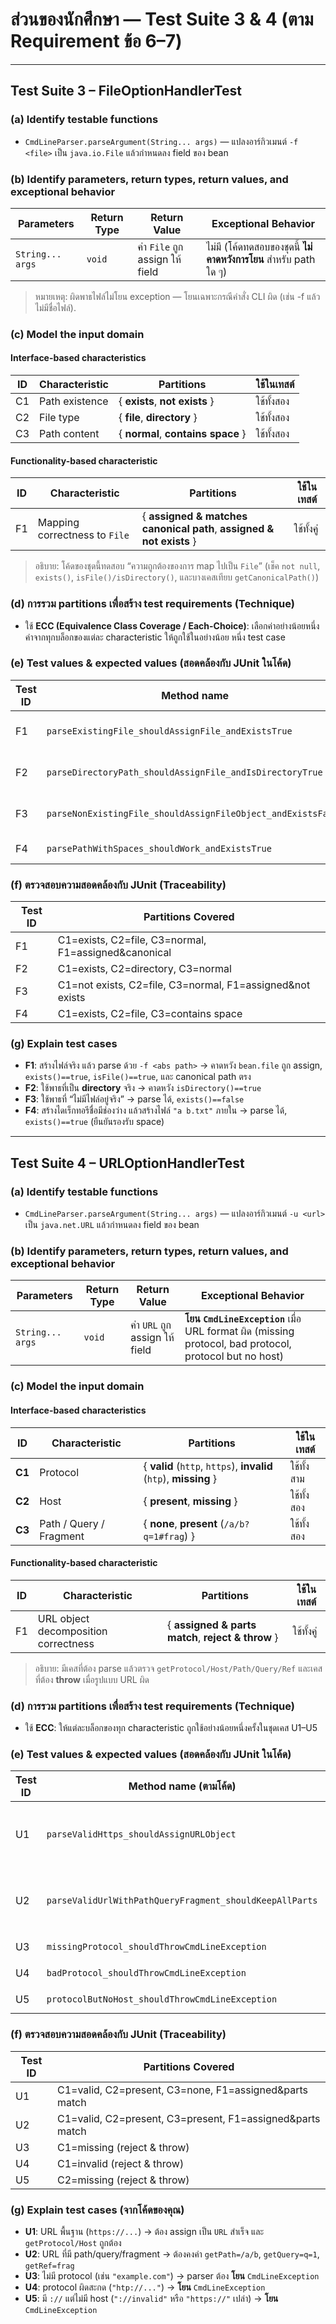 # ส่วนของนักศึกษา — Test Suite 3 & 4 (ตาม Requirement ข้อ 6–7)

---

## Test Suite 3 – FileOptionHandlerTest

### (a) Identify testable functions
- `CmdLineParser.parseArgument(String... args)` — แปลงอาร์กิวเมนต์ `-f <file>` เป็น `java.io.File` แล้วกำหนดลง field ของ bean

### (b) Identify parameters, return types, return values, and exceptional behavior
| Parameters       | Return Type | Return Value                      | Exceptional Behavior |
|------------------|-------------|-----------------------------------|----------------------|
| `String... args` | `void`      | ค่า `File` ถูก assign ให้ field   | ไม่มี (โค้ดทดสอบของชุดนี้ **ไม่คาดหวังการโยน** สำหรับ path ใด ๆ) |

> หมายเหตุ: ผิดพาธไฟล์ไม่โยน exception — โยนเฉพาะกรณีคำสั่ง CLI ผิด (เช่น -f แล้วไม่มีชื่อไฟล์). 

### (c) Model the input domain 

#### Interface-based characteristics 
| ID | Characteristic   | Partitions                 | ใช้ในเทสต์ |
|----|------------------|----------------------------|------------|
| C1 | Path existence   | { **exists**, **not exists** } | ใช้ทั้งสอง |
| C2 | File type        | { **file**, **directory** }   | ใช้ทั้งสอง |
| C3 | Path content     | { **normal**, **contains space** } | ใช้ทั้งสอง |

#### Functionality-based characteristic 
| ID | Characteristic                  | Partitions                                               | ใช้ในเทสต์ |
|----|---------------------------------|----------------------------------------------------------|------------|
| F1 | Mapping correctness to `File`   | { **assigned & matches canonical path**, **assigned & not exists** } | ใช้ทั้งคู่ |

> อธิบาย: โค้ดของชุดนี้ทดสอบ “ความถูกต้องของการ map ไปเป็น `File`” (เช็ค `not null`, `exists()`, `isFile()/isDirectory()`, และบางเคสเทียบ `getCanonicalPath()`)

### (d) การรวม partitions เพื่อสร้าง test requirements (Technique)
- ใช้ **ECC (Equivalence Class Coverage / Each-Choice)**: เลือกค่าอย่างน้อยหนึ่งค่าจากทุกบล็อกของแต่ละ characteristic ให้ถูกใช้ในอย่างน้อย  หนึ่ง test case

### (e) Test values & expected values (สอดคล้องกับ JUnit ในโค้ด)
| Test ID | Method name                                               | Partitions (ย่อ)                         | Expected |
|--------|---------------------------------------------------------------------|------------------------------------------|---------|
| F1     | `parseExistingFile_shouldAssignFile_andExistsTrue`                  | C1=exists, C2=file, C3=normal, F1=assigned&canonical | `exists()==true`, `isFile()==true`, canonical path ตรง |
| F2     | `parseDirectoryPath_shouldAssignFile_andIsDirectoryTrue`            | C1=exists, C2=directory, C3=normal       | `isDirectory()==true` |
| F3     | `parseNonExistingFile_shouldAssignFileObject_andExistsFalse`        | C1=not exists, C2=file, C3=normal, F1=assigned&not exists | `exists()==false` |
| F4     | `parsePathWithSpaces_shouldWork_andExistsTrue`                      | C1=exists, C2=file, C3=contains space    | `exists()==true` (รองรับช่องว่างใน path) |

### (f) ตรวจสอบความสอดคล้องกับ JUnit (Traceability)
| Test ID | Partitions Covered                                  |
|--------|------------------------------------------------------|
| F1     | C1=exists, C2=file, C3=normal, F1=assigned&canonical |
| F2     | C1=exists, C2=directory, C3=normal                   |
| F3     | C1=not exists, C2=file, C3=normal, F1=assigned&not exists |
| F4     | C1=exists, C2=file, C3=contains space                |

### (g) Explain test cases 
- **F1**: สร้างไฟล์จริง แล้ว parse ด้วย `-f <abs path>` → คาดหวัง `bean.file` ถูก assign, `exists()==true`, `isFile()==true`, และ canonical path ตรง  
- **F2**: ใช้พาธที่เป็น **directory** จริง → คาดหวัง `isDirectory()==true`  
- **F3**: ใช้พาธที่ “ไม่มีไฟล์อยู่จริง” → parse ได้, `exists()==false`  
- **F4**: สร้างไดเร็กทอรีชื่อมีช่องว่าง แล้วสร้างไฟล์ `"a b.txt"` ภายใน → parse ได้, `exists()==true` (ยืนยันรองรับ space)

---

## Test Suite 4 – URLOptionHandlerTest

### (a) Identify testable functions
- `CmdLineParser.parseArgument(String... args)` — แปลงอาร์กิวเมนต์ `-u <url>` เป็น `java.net.URL` แล้วกำหนดลง field ของ bean

### (b) Identify parameters, return types, return values, and exceptional behavior
| Parameters       | Return Type | Return Value                    | Exceptional Behavior |
|------------------|-------------|---------------------------------|----------------------|
| `String... args` | `void`      | ค่า `URL` ถูก assign ให้ field  | **โยน `CmdLineException`** เมื่อ URL format ผิด (missing protocol, bad protocol, protocol but no host) |

### (c) Model the input domain

#### Interface-based characteristics  
| ID | Characteristic | Partitions | ใช้ในเทสต์ |
|----|----------------|-------------|--------------|
| **C1** | Protocol | { **valid** (`http`, `https`), **invalid** (`htp`), **missing** } | ใช้ทั้งสาม |
| **C2** | Host | { **present**, **missing** } | ใช้ทั้งสอง |
| **C3** | Path / Query / Fragment | { **none**, **present** (`/a/b?q=1#frag`) } | ใช้ทั้งสอง |

#### Functionality-based characteristic
| ID | Characteristic                      | Partitions                                   | ใช้ในเทสต์ |
|----|-------------------------------------|----------------------------------------------|------------|
| F1 | URL object decomposition correctness | { **assigned & parts match**, **reject & throw** } | ใช้ทั้งคู่ |

> อธิบาย: มีเคสที่ต้อง parse แล้วตรวจ `getProtocol/Host/Path/Query/Ref` และเคสที่ต้อง **throw** เมื่อรูปแบบ URL ผิด

### (d) การรวม partitions เพื่อสร้าง test requirements (Technique)
- ใช้ **ECC**: ให้แต่ละบล็อกของทุก characteristic ถูกใช้อย่างน้อยหนึ่งครั้งในชุดเคส U1–U5

### (e) Test values & expected values (สอดคล้องกับ JUnit ในโค้ด)
| Test ID | Method name (ตามโค้ด)                                       | Partitions (ย่อ)                    | Expected |
|--------|---------------------------------------------------------------|-------------------------------------|---------|
| U1     | `parseValidHttps_shouldAssignURLObject`                       | C1=valid(`https`), C2=present, C3=none, F1=assigned&parts match | Parse OK (`getProtocol=https`, มี host) |
| U2     | `parseValidUrlWithPathQueryFragment_shouldKeepAllParts`       | C1=valid, C2=present, C3=present, F1=assigned&parts match | Parse OK (`getPath=/a/b`, `getQuery=q=1`, `getRef=frag`) |
| U3     | `missingProtocol_shouldThrowCmdLineException`                 | C1=missing                          | **throw `CmdLineException`** |
| U4     | `badProtocol_shouldThrowCmdLineException`                     | C1=invalid (`htp`)                  | **throw `CmdLineException`** |
| U5     | `protocolButNoHost_shouldThrowCmdLineException`               | C2=missing                          | **throw `CmdLineException`** |

### (f) ตรวจสอบความสอดคล้องกับ JUnit (Traceability)
| Test ID | Partitions Covered                                 |
|--------|-----------------------------------------------------|
| U1     | C1=valid, C2=present, C3=none, F1=assigned&parts match |
| U2     | C1=valid, C2=present, C3=present, F1=assigned&parts match |
| U3     | C1=missing (reject & throw)                         |
| U4     | C1=invalid (reject & throw)                         |
| U5     | C2=missing (reject & throw)                         |

### (g) Explain test cases (จากโค้ดของคุณ)
- **U1**: URL พื้นฐาน (`https://...`) → ต้อง assign เป็น `URL` สำเร็จ และ `getProtocol/Host` ถูกต้อง  
- **U2**: URL ที่มี path/query/fragment → ต้องคงค่า `getPath=/a/b`, `getQuery=q=1`, `getRef=frag`  
- **U3**: ไม่มี protocol (เช่น `"example.com"`) → parser ต้อง **โยน** `CmdLineException`  
- **U4**: protocol ผิดสะกด (`"htp://..."`) → **โยน** `CmdLineException`  
- **U5**: มี `://` แต่ไม่มี host (`"://invalid"` หรือ `"https://"` เปล่า) → **โยน** `CmdLineException`
